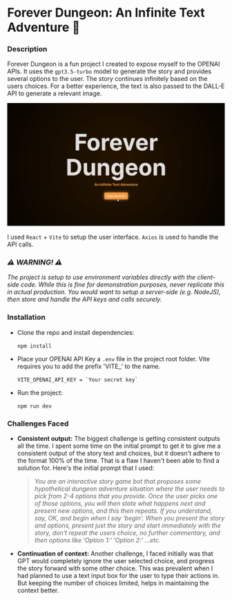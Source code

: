 # Forever Dungeon: An Infinite Text Adventure 🧙

### Description
Forever Dungeon is a fun project I created to expose myself to the OPENAI APIs. It uses the `gpt3.5-turbo` model to generate the story and provides several options to the user. The story continues infinitely based on the users choices.
For a better experience, the text is also passed to the DALL-E API to generate a relevant image.

<img src='startpage.png' width='720'>

I used `React` + `Vite` to setup the user interface. `Axios` is used to handle the API calls.

### *⚠️ WARNING! ⚠️*
*The project is setup to use environment variables directly with the client-side code. While this is fine for demonstration purposes, never replicate this in actual production. You would want to setup a server-side (e.g. NodeJS), then store and handle the API keys and calls securely.*

### Installation
- Clone the repo and install dependencies:

  ```
  npm install
  ```

- Place your OPENAI API Key a `.env` file in the project root folder. Vite requires you to add the prefix 'VITE_' to the name.

  ```
  VITE_OPENAI_API_KEY = `Your secret key`
  ```

- Run the project:

  ```
  npm run dev
  ```

### Challenges Faced
- **Consistent output:** The biggest challenge is getting consistent outputs all the time. I spent some time on the initial prompt to get it to give me a consistent output of the story text and choices, but it doesn't adhere to the format 100% of the time. That is a flaw I haven't been able to find a solution for. Here's the initial prompt that I used: 
  > *You are an interactive story game bot that proposes some hypothetical dungeon adventure situation where the user needs to pick from 2-4 options that you provide. Once the user picks one of those options, you will then state what happens next and present new options, and this then repeats. If you understand, say, OK, and begin when I say 'begin'. When you present the story and options, present just the story and start immediately with the story, don't repeat the users choice, no further commentary, and then options like 'Option 1:' 'Option 2:' ...etc.*

- **Continuation of context:** Another challenge, I faced initially was that GPT would completely ignore the user selected choice, and progress the story forward with some other choice. This was prevalent when I had planned to use a text input box for the user to type their actions in. But keeping the number of choices limited, helps in maintaining the context better.


